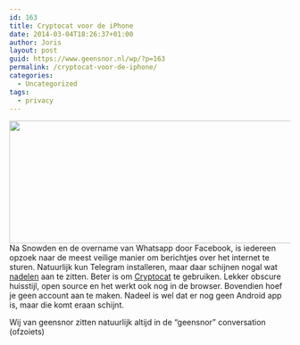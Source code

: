 ```yaml
---
id: 163
title: Cryptocat voor de iPhone
date: 2014-03-04T18:26:37+01:00
author: Joris
layout: post
guid: https://www.geensnor.nl/wp/?p=163
permalink: /cryptocat-voor-de-iphone/
categories:
  - Uncategorized
tags:
  - privacy
---
```

<img class="alignright" alt="" src="https://www.apache.be/wp-content/uploads/2013/11/Cryptocat-logo1.jpg" width="550" height="220" />Na Snowden en de overname van Whatsapp door Facebook, is iedereen opzoek naar de meest veilige manier om berichtjes over het internet te sturen. Natuurlijk kun Telegram installeren, maar daar schijnen nogal wat [nadelen](https://security.stackexchange.com/questions/49782/is-telegram-secure) aan te zitten. Beter is om [Cryptocat](https://crypto.cat/) te gebruiken. Lekker obscure huisstijl, open source en het werkt ook nog in de browser. Bovendien hoef je geen account aan te maken. Nadeel is wel dat er nog geen Android app is, maar die komt eraan schijnt.

Wij van geensnor zitten natuurlijk altijd in de &#8220;geensnor&#8221; conversation (ofzoiets)
